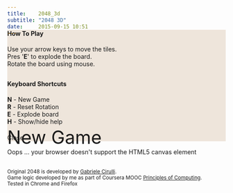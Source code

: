 ```yaml
---
title:    2048_3d
subtitle: "2048 3D"
date:     2015-09-15 10:51
---
```


<div id="helpPanel" class="col-md-5 col-xs-11 control-panel help-panel small-font-for-xs" style="z-index: 2; background-color: rgba(238, 228, 218, 0.95); margin-top: -35px;">
    <div class="row">
        <div class="text-center"><h4><b>How To Play</b></h4></div>
        <div class="col-xs-10 col-xs-offset-1 small-font-for-xs text-center">
            <i class="fa fa-cube"></i> Use your arrow keys to move the tiles. <i class="fa fa-cube"></i><br/>
            <i class="fa fa-cube"></i> Pres '<b>E</b>' to explode the board. <i class="fa fa-cube"></i><br/>
            <i class="fa fa-cube"></i> Rotate the board using mouse. <i class="fa fa-cube"></i>
        </div>
    </div>
    <div class="row" style="padding-top: 10px;">
        <div class="row text-center"><h4><b>Keyboard Shortcuts</b></h4></div>
        <div class="col-xs-6">
            <div class="row">
                <div class="col-xs-10 col-xs-offset-1">
                    <b>N</b> - New Game
                </div>
            </div>
            <div class="row">
                <div class="col-xs-10 col-xs-offset-1">
                    <b>R</b> - Reset Rotation
                </div>
            </div>
        </div>
        <div class="col-xs-6">
            <div class="row">
                <div class="col-xs-10 col-xs-offset-1">
                    <b>E</b>  - Explode board
                </div>
            </div>
            <div class="row">
                <div class="col-xs-10 col-xs-offset-1">
                    <b>H</b> - Show/hide help
                </div>
            </div>
         </div>
    </div>
    <div class="row text-center" style="padding-top: 20px;">
        <span title="Close" class="control-panel-title span-button" onclick="toggleControls('helpPanel')">
            <i class="fa fa-times-circle-o fa-fw"></i> Close <i class="fa fa-times-circle-o fa-fw"></i>
        </span>
    </div>
</div>

<div id="infoPanel" class="col-md-5 col-xs-11 control-panel help-panel info-panel text-center" style="margin-top: -35px;">
    <span id="lgInfo" style="font-size: 3.0em;">New Game</span>
    <br/>
    <span id="smInfo" style="font-size: 0.9em;"></span>
</div>

<div class="row" style="margin-top: 0px;">
    <div class="col-md-6 col-md-offset-3 col-xs-12">
        <canvas id="gl-canvas" width="512" height="512">
            Oops ... your browser doesn't support the HTML5 canvas element
        </canvas>
    </div>
</div>

<div class="row" style="padding-top: 30px;">
    <div class="col-md-12 text-center">
        <small>Original 2048 is developed by <a href="http://gabrielecirulli.github.io/2048/">Gabriele Cirulli</a>.</small><br/>
        <small>Game logic developed by me as part of Coursera MOOC <a href="https://www.coursera.org/course/principlescomputing1">Principles of Computing</a>.</small><br/>
        <small>Tested in Chrome and Firefox</small><br/><br/>
    </div>
</div>